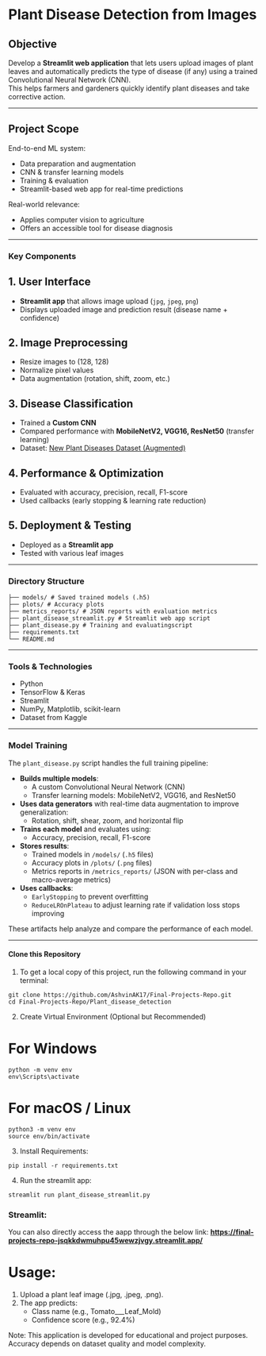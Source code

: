 # Plant Disease Detection from Images

## Objective
Develop a **Streamlit web application** that lets users upload images of plant leaves and automatically predicts the type of disease (if any) using a trained Convolutional Neural Network (CNN).  
This helps farmers and gardeners quickly identify plant diseases and take corrective action.

---

## Project Scope
 End-to-end ML system:  
- Data preparation and augmentation  
- CNN & transfer learning models  
- Training & evaluation  
- Streamlit-based web app for real-time predictions

 Real-world relevance:  
- Applies computer vision to agriculture  
- Offers an accessible tool for disease diagnosis

---

###  Key Components

## 1. User Interface
- **Streamlit app** that allows image upload (`jpg`, `jpeg`, `png`)
- Displays uploaded image and prediction result (disease name + confidence)

## 2. Image Preprocessing
- Resize images to (128, 128)
- Normalize pixel values
- Data augmentation (rotation, shift, zoom, etc.)

## 3. Disease Classification
- Trained a **Custom CNN**
- Compared performance with **MobileNetV2, VGG16, ResNet50** (transfer learning)
- Dataset: [New Plant Diseases Dataset (Augmented)](https://www.kaggle.com/vipoooool/new-plant-diseases-dataset)

## 4. Performance & Optimization
- Evaluated with accuracy, precision, recall, F1-score
- Used callbacks (early stopping & learning rate reduction)

## 5. Deployment & Testing
- Deployed as a **Streamlit app**
- Tested with various leaf images

---

###  Directory Structure

```
├── models/ # Saved trained models (.h5)
├── plots/ # Accuracy plots
├── metrics_reports/ # JSON reports with evaluation metrics
├── plant_disease_streamlit.py # Streamlit web app script
├── plant_disease.py # Training and evaluatingscript
├── requirements.txt
└── README.md
```
---

###  Tools & Technologies
- Python
- TensorFlow & Keras
- Streamlit
- NumPy, Matplotlib, scikit-learn
- Dataset from Kaggle

---
###  Model Training

The `plant_disease.py` script handles the full training pipeline:

- **Builds multiple models**:
  - A custom Convolutional Neural Network (CNN)
  - Transfer learning models: MobileNetV2, VGG16, and ResNet50
- **Uses data generators** with real-time data augmentation to improve generalization:
  - Rotation, shift, shear, zoom, and horizontal flip
- **Trains each model** and evaluates using:
  - Accuracy, precision, recall, F1-score
- **Stores results**:
  - Trained models in `/models/` (`.h5` files)
  - Accuracy plots in `/plots/` (`.png` files)
  - Metrics reports in `/metrics_reports/` (JSON with per-class and macro-average metrics)
- **Uses callbacks**:
  - `EarlyStopping` to prevent overfitting
  - `ReduceLROnPlateau` to adjust learning rate if validation loss stops improving

 These artifacts help analyze and compare the performance of each model.

---

#### Clone this Repository

1. To get a local copy of this project, run the following command in your terminal:

```
git clone https://github.com/AshvinAK17/Final-Projects-Repo.git
cd Final-Projects-Repo/Plant_disease_detection

```

2. Create Virtual Environment (Optional but Recommended)

# For Windows
```
python -m venv env
env\Scripts\activate
```

# For macOS / Linux
```
python3 -m venv env
source env/bin/activate
```

3. Install Requirements:

```
pip install -r requirements.txt
```

4. Run the streamlit app:

```
streamlit run plant_disease_streamlit.py

```

### Streamlit:
You can also directly access the aapp through the below link:
**https://final-projects-repo-jsqkkdwmuhpu45wewzjvgy.streamlit.app/**

# Usage:
1. Upload a plant leaf image (.jpg, .jpeg, .png).
2. The app predicts:
    - Class name (e.g., Tomato___Leaf_Mold)
    - Confidence score (e.g., 92.4%)

Note: This application is developed for educational and project purposes.
Accuracy depends on dataset quality and model complexity.
